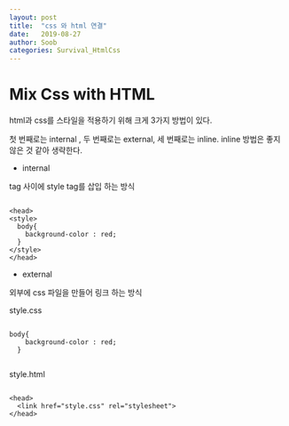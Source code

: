 ```yaml
---
layout: post
title:  "css 와 html 연결"
date:   2019-08-27
author: Soob
categories: Survival_HtmlCss
---
```


Mix Css with HTML
====================================

html과 css를 스타일을 적용하기 위해 크게 3가지 방법이 있다.

첫 번째로는 internal , 두 번째로는 external, 세 번째로는 inline.
inline 방법은 좋지 않은 것 같아 생략한다.

- internal

<head> tag 사이에 style tag를 삽입 하는 방식

```

<head>
<style>
  body{
    background-color : red;
  }
</style>
</head>

```

- external

외부에 css 파일을 만들어 링크 하는 방식

style.css

```

body{
    background-color : red;
  }
  
```

style.html
```

<head>
  <link href="style.css" rel="stylesheet">
</head>

```
